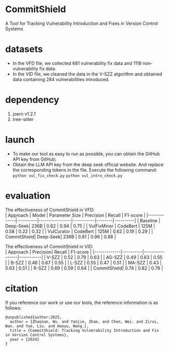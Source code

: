 # CommitShield
A Tool for Tracking Vulnerability Introduction and Fixes in Version Control Systems

# datasets
- In the VFD file, we collected 681 vulnerability fix data and 1118 non-vulnerability fix data.
- In the VID file, we cleaned the data in the V-SZZ algorithm and obtained data containing 284 vulnerabilities introduced.

# dependency
1. joern v1.2.1
2. tree-sitter

# launch
- To make our tool as easy to run as possible, you can obtain the GitHub API key from GitHub;  
- Obtain the LLM API key from the deep seek official website. And replace the corresponding tokens in the file. Execute the following command:
`python vul_fix_check.py`
`python vul_intro_check.py`

# evaluation
The effectiveness of CommitShield in VFD:  
| Approach    | Model    | Parameter Size | Precision | Recall | F1-score |
|-------------|----------|----------------|-----------|--------|----------|
| Baseline    | Deep-Seek| 236B           | 0.62      | 0.94   | 0.75     |
| VulFixMiner | CodeBert | 125M           | 0.58      | 0.22   | 0.32     |
| VulCurator  | CodeBert | 125M           | 0.62      | 0.19   | 0.29     |
| CommitShield| Deep-Seek| 236B           | 0.81      | 0.96   | 0.88     |

The effectiveness of CommitShield in VID:  
| Approach    | Precision| Recall         | F1-score  |
|-------------|----------|----------------|-----------|
| V-SZZ       | 0.52     | 0.79           | 0.63      |
| AG-SZZ      | 0.49     | 0.63           | 0.55      |
| B-SZZ       | 0.46     | 0.67           | 0.55      |
| L-SZZ       | 0.55     | 0.47           | 0.51      |
| MA-SZZ      | 0.43     | 0.63           | 0.51      |
| R-SZZ       | 0.69     | 0.59           | 0.64      |
| CommitShield| 0.74     | 0.82           | 0.78      |


# citation
If you reference our work or use our tools, the reference information is as follows:  
```
@unpublished{author:2025,  
  author = {Zhaonan, Wu. and Yanjie, Zhao. and Chen, Wei. and Zirui, Wan. and Yue, Liu. and Haoyu, Wang.},  
  title = {CommitShield: Tracking Vulnerability Introduction and Fix in Version Control Systems},  
  year = {2024}  
}
```
